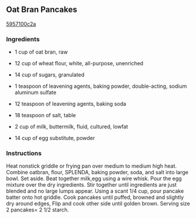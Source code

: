 ## Oat Bran Pancakes

[5957100c2a](http://www.food.com/recipe/oat-bran-pancakes-77075)

### Ingredients

 - 1 cup of oat bran, raw

 - 12 cup of wheat flour, white, all-purpose, unenriched

 - 14 cup of sugars, granulated

 - 1 teaspoon of leavening agents, baking powder, double-acting, sodium aluminum sulfate

 - 12 teaspoon of leavening agents, baking soda

 - 18 teaspoon of salt, table

 - 2 cup of milk, buttermilk, fluid, cultured, lowfat

 - 14 cup of egg substitute, powder

### Instructions

Heat nonstick griddle or frying pan over medium to medium high heat. Combine oatbran, flour, SPLENDA, baking powder, soda, and salt into large bowl. Set aside. Beat together milk,egg using a wire whisk. Pour the egg mixture over the dry ingredients. Stir together until ingredients are just blended and no large lumps appear. Using a scant 1/4 cup, pour pancake batter onto hot griddle. Cook pancakes until puffed, browned and slightly dry around edges, Flip and cook other side until golden brown. Serving size 2 pancakes= 2 1/2 starch.